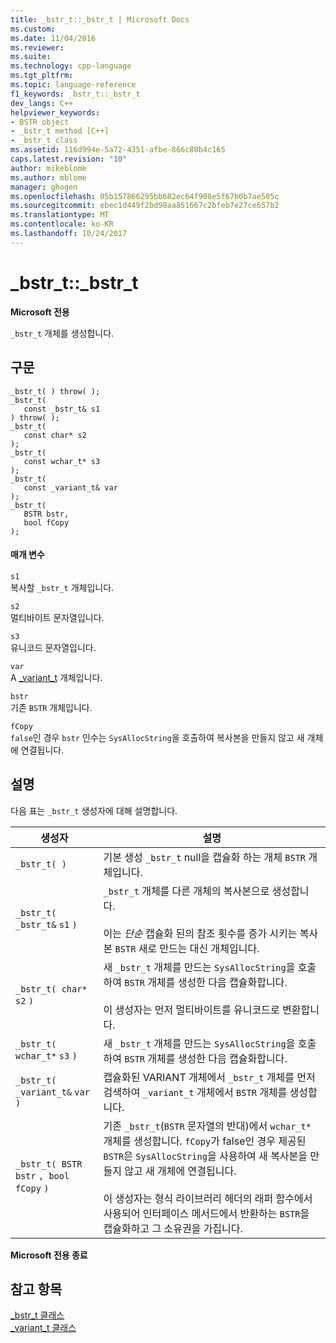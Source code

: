 ```yaml
---
title: _bstr_t::_bstr_t | Microsoft Docs
ms.custom: 
ms.date: 11/04/2016
ms.reviewer: 
ms.suite: 
ms.technology: cpp-language
ms.tgt_pltfrm: 
ms.topic: language-reference
f1_keywords: _bstr_t::_bstr_t
dev_langs: C++
helpviewer_keywords:
- BSTR object
- _bstr_t method [C++]
- _bstr_t class
ms.assetid: 116d994e-5a72-4351-afbe-866c80b4c165
caps.latest.revision: "10"
author: mikeblome
ms.author: mblome
manager: ghogen
ms.openlocfilehash: 05b157866295bb682ec64f908e5f67b0b7ae505c
ms.sourcegitcommit: ebec1d449f2bd98aa851667c2bfeb7e27ce657b2
ms.translationtype: MT
ms.contentlocale: ko-KR
ms.lasthandoff: 10/24/2017
---
```

# <a name="bstrtbstrt"></a>_bstr_t::_bstr_t
**Microsoft 전용**  
  
 `_bstr_t` 개체를 생성합니다.  
  
## <a name="syntax"></a>구문  
  
```  
_bstr_t( ) throw( );   
_bstr_t(  
   const _bstr_t& s1   
) throw( );  
_bstr_t(  
   const char* s2   
);  
_bstr_t(  
   const wchar_t* s3   
);  
_bstr_t(  
   const _variant_t& var   
);  
_bstr_t(  
   BSTR bstr,  
   bool fCopy   
);  
```  
  
#### <a name="parameters"></a>매개 변수  
 `s1`  
 복사할 `_bstr_t` 개체입니다.  
  
 `s2`  
 멀티바이트 문자열입니다.  
  
 `s3`  
 유니코드 문자열입니다.  
  
 `var`  
 A [_variant_t](../cpp/variant-t-class.md) 개체입니다.  
  
 `bstr`  
 기존 `BSTR` 개체입니다.  
  
 `fCopy`  
 `false`인 경우 `bstr` 인수는 `SysAllocString`을 호출하여 복사본을 만들지 않고 새 개체에 연결됩니다.  
  
## <a name="remarks"></a>설명  
 다음 표는 `_bstr_t` 생성자에 대해 설명합니다.  
  
|생성자|설명|  
|-----------------|-----------------|  
|`_bstr_t( )`|기본 생성 `_bstr_t` null을 캡슐화 하는 개체 `BSTR` 개체입니다.|  
|`_bstr_t( _bstr_t&`  `s1`  `)`|`_bstr_t` 개체를 다른 개체의 복사본으로 생성합니다.<br /><br /> 이는 *단순* 캡슐화 된의 참조 횟수를 증가 시키는 복사본 `BSTR` 새로 만드는 대신 개체입니다.|  
|`_bstr_t( char*`  `s2`  `)`|새 `_bstr_t` 개체를 만드는 `SysAllocString`을 호출하여 `BSTR` 개체를 생성한 다음 캡슐화합니다.<br /><br /> 이 생성자는 먼저 멀티바이트를 유니코드로 변환합니다.|  
|`_bstr_t( wchar_t*`  `s3`  `)`|새 `_bstr_t` 개체를 만드는 `SysAllocString`을 호출하여 `BSTR` 개체를 생성한 다음 캡슐화합니다.|  
|`_bstr_t( _variant_t&`  `var`  `)`|캡슐화된 VARIANT 개체에서 `_bstr_t` 개체를 먼저 검색하여 `_variant_t` 개체에서 `BSTR` 개체를 생성합니다.|  
|`_bstr_t( BSTR`  `bstr` `, bool`  `fCopy`  `)`|기존 `_bstr_t`(`BSTR` 문자열의 반대)에서 `wchar_t*` 개체를 생성합니다. `fCopy`가 false인 경우 제공된 `BSTR`은 `SysAllocString`을 사용하여 새 복사본을 만들지 않고 새 개체에 연결됩니다.<br /><br /> 이 생성자는 형식 라이브러리 헤더의 래퍼 함수에서 사용되어 인터페이스 메서드에서 반환하는 `BSTR`을 캡슐화하고 그 소유권을 가집니다.|  
  
 **Microsoft 전용 종료**  
  
## <a name="see-also"></a>참고 항목  
 [_bstr_t 클래스](../cpp/bstr-t-class.md)   
 [_variant_t 클래스](../cpp/variant-t-class.md)